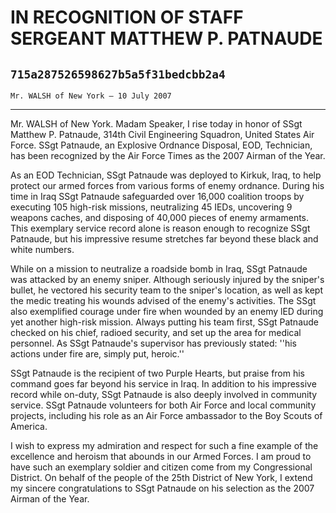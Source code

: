 # IN RECOGNITION OF STAFF SERGEANT MATTHEW P. PATNAUDE
## `715a287526598627b5a5f31bedcbb2a4`
`Mr. WALSH of New York — 10 July 2007`

---


Mr. WALSH of New York. Madam Speaker, I rise today in honor of SSgt 
Matthew P. Patnaude, 314th Civil Engineering Squadron, United States 
Air Force. SSgt Patnaude, an Explosive Ordnance Disposal, EOD, 
Technician, has been recognized by the Air Force Times as the 2007 
Airman of the Year.

As an EOD Technician, SSgt Patnaude was deployed to Kirkuk, Iraq, to 
help protect our armed forces from various forms of enemy ordnance. 
During his time in Iraq SSgt Patnaude safeguarded over 16,000 coalition 
troops by executing 105 high-risk missions, neutralizing 45 IEDs, 
uncovering 9 weapons caches, and disposing of 40,000 pieces of enemy 
armaments. This exemplary service record alone is reason enough to 
recognize SSgt Patnaude, but his impressive resume stretches far beyond 
these black and white numbers.

While on a mission to neutralize a roadside bomb in Iraq, SSgt 
Patnaude was attacked by an enemy sniper. Although seriously injured by 
the sniper's bullet, he vectored his security team to the sniper's 
location, as well as kept the medic treating his wounds advised of the 
enemy's activities. The SSgt also exemplified courage under fire when 
wounded by an enemy lED during yet another high-risk mission. Always 
putting his team first, SSgt Patnaude checked on his chief, radioed 
security, and set up the area for medical personnel. As SSgt Patnaude's 
supervisor has previously stated: ''his actions under fire are, simply 
put, heroic.''



SSgt Patnaude is the recipient of two Purple Hearts, but praise from 
his command goes far beyond his service in Iraq. In addition to his 
impressive record while on-duty, SSgt Patnaude is also deeply involved 
in community service. SSgt Patnaude volunteers for both Air Force and 
local community projects, including his role as an Air Force ambassador 
to the Boy Scouts of America.

I wish to express my admiration and respect for such a fine example 
of the excellence and heroism that abounds in our Armed Forces. I am 
proud to have such an exemplary soldier and citizen come from my 
Congressional District. On behalf of the people of the 25th District of 
New York, I extend my sincere congratulations to SSgt Patnaude on his 
selection as the 2007 Airman of the Year.
